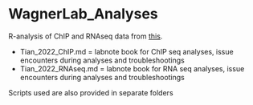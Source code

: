 # WagnerLab_Analyses

R-analysis of ChIP and RNAseq data from [this](https://academic.oup.com/plcell/article/34/8/2969/6580212#367433007).
- Tian_2022_ChIP.md = labnote book for ChIP seq analyses, issue encounters during analyses and troubleshootings
- Tian_2022_RNAseq.md = labnote book for RNA seq analyses, issue encounters during analyses and troubleshootings

Scripts used are also provided in separate folders
